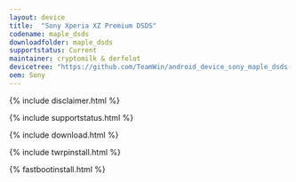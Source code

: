 ```yaml
---
layout: device
title:  "Sony Xperia XZ Premium DSDS"
codename: maple_dsds
downloadfolder: maple_dsds
supportstatus: Current
maintainer: cryptomilk & derfelot
devicetree: "https://github.com/TeamWin/android_device_sony_maple_dsds.git"
oem: Sony
---
```


{% include disclaimer.html %}

{% include supportstatus.html %}

{% include download.html %}

{% include twrpinstall.html %}

{% fastbootinstall.html %}
